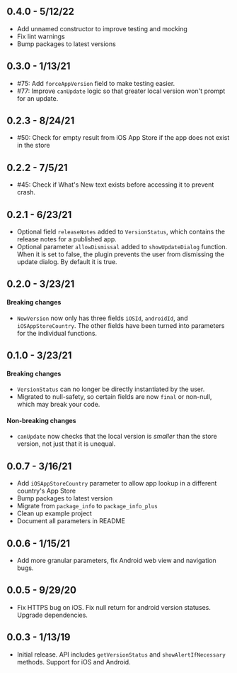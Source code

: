 ## 0.4.0 - 5/12/22
* Add unnamed constructor to improve testing and mocking
* Fix lint warnings
* Bump packages to latest versions

## 0.3.0 - 1/13/21
* #75: Add `forceAppVersion` field to make testing easier.
* #77: Improve `canUpdate` logic so that greater local version won't prompt for an update.

## 0.2.3 - 8/24/21

* #50: Check for empty result from iOS App Store if the app does not exist in the store
## 0.2.2 - 7/5/21

* #45: Check if What's New text exists before accessing it to prevent crash.
## 0.2.1 - 6/23/21

* Optional field `releaseNotes` added to `VersionStatus`, which contains the release notes for a published app.
* Optional parameter `allowDismissal` added to `showUpdateDialog` function. When it is set to false, the plugin prevents the user from dismissing the update dialog. By default it is true.
## 0.2.0 - 3/23/21

#### Breaking changes

* `NewVersion` now only has three fields `iOSId`, `androidId`, and `iOSAppStoreCountry`. The other fields have been turned into parameters for the individual functions.

## 0.1.0 - 3/23/21

#### Breaking changes

* `VersionStatus` can no longer be directly instantiated by the user.
* Migrated to null-safety, so certain fields are now `final` or non-null, which may break your code.

#### Non-breaking changes

* `canUpdate` now checks that the local version is *smaller* than the store version, not just that it is unequal.

## 0.0.7 - 3/16/21

* Add `iOSAppStoreCountry` parameter to allow app lookup in a different country's App Store
* Bump packages to latest version
* Migrate from `package_info` to `package_info_plus`
* Clean up example project
* Document all parameters in README

## 0.0.6 - 1/15/21

* Add more granular parameters, fix Android web view and navigation bugs.

## 0.0.5 - 9/29/20

* Fix HTTPS bug on iOS. Fix null return for android version statuses. Upgrade dependencies.

## 0.0.3 - 1/13/19

* Initial release. API includes `getVersionStatus` and `showAlertIfNecessary` methods. Support for iOS and Android.
